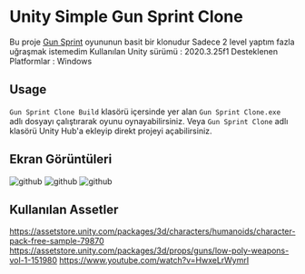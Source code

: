 # Unity Simple Gun Sprint Clone
 Bu proje [Gun Sprint](https://play.google.com/store/apps/details?id=com.kayac.rungun) oyununun basit bir klonudur
 Sadece 2 level yaptım fazla uğraşmak istemedim
 Kullanılan Unity sürümü : 2020.3.25f1
 Desteklenen Platformlar : Windows
 ## Usage
 ```Gun Sprint Clone Build``` klasörü içersinde yer alan ```Gun Sprint Clone.exe``` adlı dosyayı çalıştırarak oyunu oynayabilirsiniz.
 Veya 
 ```Gun Sprint Clone``` adlı klasörü Unity Hub'a ekleyip direkt projeyi açabilirsiniz.
 ## Ekran  Görüntüleri
 ![github](Screenshots/ss1.jpg)
 ![github](Screenshots/ss2.jpg)
 ![github](Screenshots/ss3.jpg)
 ## Kullanılan Assetler
 https://assetstore.unity.com/packages/3d/characters/humanoids/character-pack-free-sample-79870
 https://assetstore.unity.com/packages/3d/props/guns/low-poly-weapons-vol-1-151980
 https://www.youtube.com/watch?v=HwxeLrWymrI